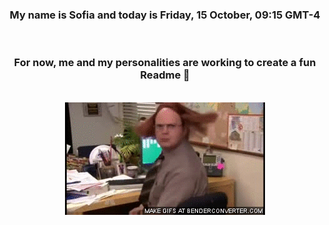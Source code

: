 


<div align="center">
<h3 >My name is Sofia and today is Friday, 15 October, 09:15 GMT-4</h3><br>
<h3 >For now, me and my personalities are working to create a fun Readme 👋
</h3><br>
<img src='img/dwight.gif' alt='working...'/>
</div>
